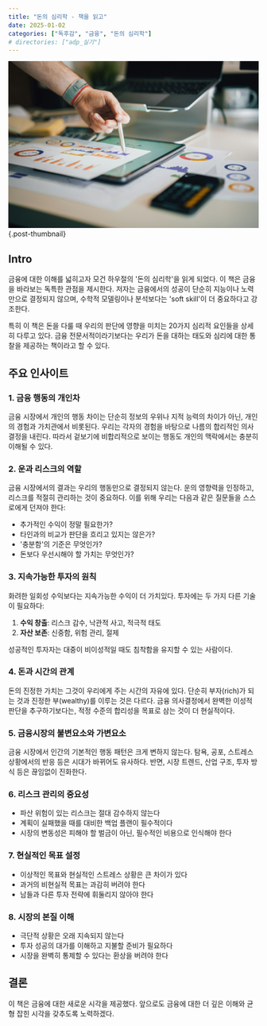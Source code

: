 ```yaml
---
title: "돈의 심리학 - 책을 읽고"
date: 2025-01-02
categories: ["독후감", "금융", "돈의 심리학"]
# directories: ["adp_실기"]
---
```


![](/img/stat-thumb.jpg){.post-thumbnail}

## Intro

금융에 대한 이해를 넓히고자 모건 하우절의 '돈의 심리학'을 읽게 되었다. 
이 책은 금융을 바라보는 독특한 관점을 제시한다. 저자는 금융에서의 성공이 단순히 지능이나 노력만으로 결정되지 않으며, 수학적 모델링이나 분석보다는 'soft skill'이 더 중요하다고 강조한다.

특히 이 책은 돈을 다룰 때 우리의 판단에 영향을 미치는 20가지 심리적 요인들을 상세히 다루고 있다. 금융 전문서적이라기보다는 우리가 돈을 대하는 태도와 심리에 대한 통찰을 제공하는 책이라고 할 수 있다.

## 주요 인사이트

### 1. 금융 행동의 개인차
금융 시장에서 개인의 행동 차이는 단순히 정보의 우위나 지적 능력의 차이가 아닌, 개인의 경험과 가치관에서 비롯된다. 우리는 각자의 경험을 바탕으로 나름의 합리적인 의사결정을 내린다. 따라서 겉보기에 비합리적으로 보이는 행동도 개인의 맥락에서는 충분히 이해될 수 있다.

### 2. 운과 리스크의 역할
금융 시장에서의 결과는 우리의 행동만으로 결정되지 않는다. 운의 영향력을 인정하고, 리스크를 적절히 관리하는 것이 중요하다. 이를 위해 우리는 다음과 같은 질문들을 스스로에게 던져야 한다:

- 추가적인 수익이 정말 필요한가?
- 타인과의 비교가 판단을 흐리고 있지는 않은가?
- '충분함'의 기준은 무엇인가?
- 돈보다 우선시해야 할 가치는 무엇인가?

### 3. 지속가능한 투자의 원칙
화려한 일회성 수익보다는 지속가능한 수익이 더 가치있다. 투자에는 두 가지 다른 기술이 필요하다:

1. **수익 창출**: 리스크 감수, 낙관적 사고, 적극적 태도
2. **자산 보존**: 신중함, 위험 관리, 절제

성공적인 투자자는 대중이 비이성적일 때도 침착함을 유지할 수 있는 사람이다.

### 4. 돈과 시간의 관계
돈의 진정한 가치는 그것이 우리에게 주는 시간의 자유에 있다. 단순히 부자(rich)가 되는 것과 진정한 부(wealthy)를 이루는 것은 다르다. 금융 의사결정에서 완벽한 이성적 판단을 추구하기보다는, 적정 수준의 합리성을 목표로 삼는 것이 더 현실적이다.

### 5. 금융시장의 불변요소와 가변요소
금융 시장에서 인간의 기본적인 행동 패턴은 크게 변하지 않는다. 탐욕, 공포, 스트레스 상황에서의 반응 등은 시대가 바뀌어도 유사하다. 반면, 시장 트렌드, 산업 구조, 투자 방식 등은 끊임없이 진화한다.

### 6. 리스크 관리의 중요성
- 파산 위험이 있는 리스크는 절대 감수하지 않는다
- 계획이 실패했을 때를 대비한 백업 플랜이 필수적이다
- 시장의 변동성은 피해야 할 벌금이 아닌, 필수적인 비용으로 인식해야 한다

### 7. 현실적인 목표 설정
- 이상적인 목표와 현실적인 스트레스 상황은 큰 차이가 있다
- 과거의 비현실적 목표는 과감히 버려야 한다
- 남들과 다른 투자 전략에 휘둘리지 않아야 한다

### 8. 시장의 본질 이해
- 극단적 상황은 오래 지속되지 않는다
- 투자 성공의 대가를 이해하고 지불할 준비가 필요하다
- 시장을 완벽히 통제할 수 있다는 환상을 버려야 한다

## 결론

이 책은 금융에 대한 새로운 시각을 제공했다. 앞으로도 금융에 대한 더 깊은 이해와 균형 잡힌 시각을 갖추도록 노력하겠다.
